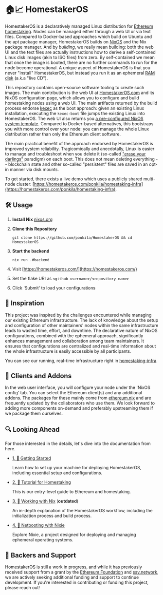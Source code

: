# 🏠📈 HomestakerOS

HomestakerOS is a declaratively managed Linux distribution for [Ethereum homestaking](https://ethereum.org/en/staking/solo/).
Nodes can be managed either through a web UI or via text files.
Compared to Docker-based approaches which build on Ubuntu and the apt package manager, HomestakerOS builds on [NixOS](https://nixos.org/) and the Nix package manager.
And by _building_, we really mean building: both the web UI and the text files are actually instructions how to derive a self-contained Linux disk images (akin to ISO files) from zero.
By self-contained we mean that once the image is booted, there are no further commands to run for the node become operational.
A unique aspect of HomestakerOS is that you never "install" HomestakerOS, but instead you run it as an ephemeral [RAM disk](https://en.wikipedia.org/wiki/Initial_ramdisk) (a.k.a "live CD").

This repository contains open-source software tooling to create such images.
The main contribution is the web UI at [HomestakerOS.com](https://homestakeros.com) and its NixOS configuration page, which allows you to configure and build homestaking nodes using a web UI.
The main artifacts returned by the build process endorse [kexec](https://en.wikipedia.org/wiki/Kexec) as the boot approach: given an existing Linux installation, executing the `kexec-boot` file jumps the existing Linux into HomestakerOS.
The web UI also returns you [a pre-configured NixOS system template](https://github.com/ponkila/HomestakerOS-template).
Compared to Docker-based alternatives, this bootstraps you with more control over your node: you can manage the whole Linux distribution rather than only the Ethereum client software.

The main practical benefit of the approach endorsed by HomestakerOS is improved system reliability.
Tragicomically and anecdotally, Linux is easier to manage and troubleshoot when you delete it (so-called ["erase your darlings"](https://grahamc.com/blog/erase-your-darlings/) paradigm) on each boot.
This does not mean deleting everything -- blockchain state and other so-called "persistent" files are saved in an opt-in manner via disk mounts.


To get started, there exists a live demo which uses a publicly shared multi-node cluster: [https://homestakeros.com/ponkila/homestaking-infra](https://homestakeros.com/ponkila/homestaking-infra).

## 🛠️ Usage

1. **Install Nix** [nixos.org](https://nixos.org/download.html)

2. **Clone this Repository**

    ```
    git clone https://github.com/ponkila/HomestakerOS && cd HomestakerOS
    ```

3. **Start the backend**

    ```
    nix run .#backend
    ```

4. Visit [https://homestakeros.com/](https://homestakeros.com/)

5. Set the flake URI as `<github-username>/<repository-name>`

6. Click 'Submit' to load your configurations

## 🌟 Inspiration

This project was inspired by the challenges encountered while managing our existing Ethereum infrastructure.
The lack of knowledge about the setup and configuration of other maintainers' nodes within the same infrastructure leads to wasted time, effort, and downtime.
The declarative nature of NixOS configurations, combined with the ephemeral approach, significantly enhances management and collaboration among team maintainers.
It ensures that configurations are centralized and real-time information about the whole infrastructure is easily accessible by all participants.

You can see our running, real-time infrastructure right in [homestaking-infra](https://github.com/ponkila/homestaking-infra).

## 🧩 Clients and Addons

In the web user interface, you will configure your node under the 'NixOS config' tab.
You can select the Ethereum client(s) and any additional addons.
The packages for these mainly come from [ethereum.nix](https://github.com/nix-community/ethereum.nix) and are frequently updated by the collaborators who use them.
We look forward to adding more components on-demand and preferably upstreaming them if we package them ourselves.

## 🔍 Looking Ahead

For those interested in the details, let's dive into the documentation from here.

- [1. 📕 Getting Started](./docs/homestakeros/1-introduction.md)

  Learn how to set up your machine for deploying HomestakerOS, including essential setup and configurations.

- [2. 📗 Tutorial for Homestaking](./docs/tutorial_for_homestaking.md)

  This is our entry-level guide to Ethereum and homestaking.

- [3. 📘 Working with Nix](./docs/workflow.md) (**outdated**)

  An in-depth explanation of the HomestakerOS workflow, including the initialization process and build process.

- [4. 📙 Netbooting with Nixie](https://github.com/majbacka-labs/nixos.fi)

  Explore Nixie, a project designed for deploying and managing ephemeral operating systems.

## 💼 Backers and Support

HomestakerOS is still a work in progress, and while it has previously received support from a grant by the [Ethereum Foundation](https://ethereum.org/en/foundation/) and [ssv.network](https://ssv.network/), we are actively seeking additional funding and support to continue development.
If you're interested in contributing or funding this project, please reach out!
